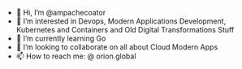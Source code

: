 - 👋 Hi, I’m @ampachecoator
- 👀 I’m interested in Devops, Modern Applications Development, Kubernetes and Containers and Old Digital Transformations Stuff 
- 🌱 I’m currently learning Go
- 💞️ I’m looking to collaborate on all about Cloud Modern Apps
- 📫 How to reach me: @ orion.global


<!---
ampachecoator/ampachecoator is a ✨ special ✨ repository because its `README.md` (this file) appears on your GitHub profile.
You can click the Preview link to take a look at your changes.
--->
